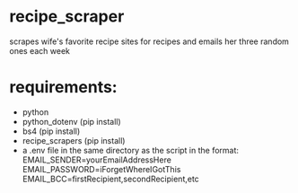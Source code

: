 # recipe_scraper
scrapes wife's favorite recipe sites for recipes and emails her three random ones each week

# requirements:
  - python
  - python_dotenv (pip install)
  - bs4 (pip install)
  - recipe_scrapers (pip install)
  - a .env file in the same directory as the script in the format:<br/>
    EMAIL_SENDER=yourEmailAddressHere<br/>
    EMAIL_PASSWORD=iForgetWhereIGotThis<br/>
    EMAIL_BCC=firstRecipient,secondRecipient,etc
